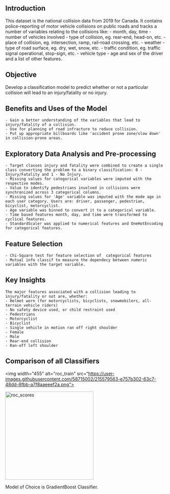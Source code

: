 ## Introduction
This dataset is the national collision data from 2019 for Canada. It contains police-reporting of motor vehicle collisions on public roads and tracks a number of variables relating to the collisions like:
    - month, day, time
    - number of vehicles involved
    - type of collision, eg. rear-end, head-on, etc.
    - place of collision, eg. intersection, ramp, rail-road crossing, etc.
    - weather
    - type of road surface, eg. dry, wet, snow, etc.
    - traffic condition, eg. traffic signal operational, stop-sign, etc.
    - vehicle type
    - age and sex of the driver
    and a list of other features.

## Objective
Develop a classification model to predict whether or not a particular collision will lead to an injury/fatality or no injury.

## Benefits and Uses of the Model
    - Gain a better understanding of the variables that lead to injury/fatality of a collision.
    - Use for planning of road infracture to reduce collision.
    - Put up appropriate billboards like 'accident prone zone/slow down' in collision-prone areas.

## Exploratory Data Analysis and Pre-processing
    - Target classes injury and fatality were combined to create a single class converting the problem to a binary classification: 0 - Injury/Fatality and 1 - No Injury.
    - Missing values for categorical variables were imputed with the respective modes.
    - Value to identify pedestrians involved in collisions were synchronized across 3 categorical columns.
    - Missing values for 'Age' variable was imputed with the mode age in each user category. Users are: driver, passenger, pedestrian,      bicyclist, motorcyclist.
    - Age variable was binned to convert it to a categorical variable.
    - Time based features month, day, and time were transformed to cyclical features.
    - StandardScaler was applied to numerical features and OneHotEncoding for categorical features.
    
## Feature Selection
    - Chi-Square test for feature selection of  categorical features
    - Mutual info classif to measure the dependecy between numeric variables with the target variable.

## Key Insights
    The major features associated with a collision leading to  injury/fatality or not are, whether:
    - Helmet worn (for motorcyclists, bicyclists, snowmobilers, all-terrain vehicle riders)
    - No safety device used, or child restraint used
    - Pedestrians
    - Motorcyclist
    - Bicyclist
    - Single vehicle in motion ran off right shoulder
    - Female
    - Male
    - Rear-end collision
    - Ran-off left shoulder 
    
## Comparison of all Classifiers
<img width="455" alt="roc_train" src=“https://user-images.githubusercontent.com/58715002/215579563-e757b302-63c7-48dd-8fbb-a7f8aaeeef2a.png">
                                                                                                                                            


<img width="276" alt="roc_scores" src="https://user-images.githubusercontent.com/58715002/215579809-80fd7383-8f1a-473f-aa85-d7b897a3fdfb.png">

Model of Choice is GradientBoost Classifier.

